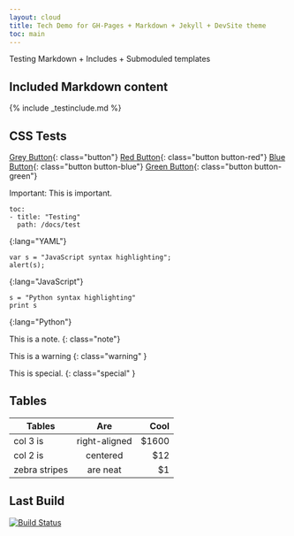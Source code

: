 ```yaml
---
layout: cloud
title: Tech Demo for GH-Pages + Markdown + Jekyll + DevSite theme
toc: main
---
```


Testing Markdown + Includes + Submoduled templates

## Included Markdown content

{% include _testinclude.md %}

## CSS Tests 

[Grey Button](http://www.google.com){: class="button"}
[Red Button](http://www.google.com){: class="button button-red"}
[Blue Button](http://www.google.com){: class="button button-blue"}
[Green Button](http://www.google.com){: class="button button-green"}

Important: This is important.

~~~~~
toc:
- title: "Testing"
  path: /docs/test
~~~~~
{:lang="YAML"}

~~~~~
var s = "JavaScript syntax highlighting";
alert(s);
~~~~~
{:lang="JavaScript"}
 
    s = "Python syntax highlighting"
    print s
{:lang="Python"}

This is a note.
{: class="note"}

This is a warning
{: class="warning" }

This is special.
{: class="special" }

## Tables

| Tables        | Are           | Cool  |
| ------------- |:-------------:| -----:|
| col 3 is      | right-aligned | $1600 |
| col 2 is      | centered      |   $12 |
| zebra stripes | are neat      |    $1 |


## Last Build

[![Build Status](https://travis-ci.org/GoogleDevDocs/googledevdocs.github.io.svg?branch=master)](https://travis-ci.org/GoogleDevDocs/googledevdocs.github.io)
